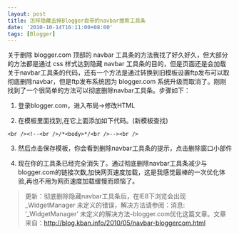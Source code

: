 ```yaml
---
layout: post
title: 怎样隐藏去掉Blogger自带的navbar搜索工具条
date: '2010-10-14T16:11:00+08:00'
tags: [Blogger]
---
```


关于删除 blogger.com 顶部的 navbar 工具条的方法我找了好久好久，但大部分的方法都是通过 css 样式达到隐藏 navbar 工具条的目的，但是页面还是会加载关于navbar工具条的代码，还有一个方法是通过转换到旧模板设置ftp发布可以取彻底删除navbar，但是ftp发布系统因为 blogger.com 系统升级而取消了。刚刚找到了一个很简单的方法可以彻底删除navbar工具条。步骤如下：

1. 登录blogger.com，进入布局->修改HTML

2. 在模板里面找到,在它上面添加如下代码。(新模板查找) 

```
<br /><!--<br />/*<body>*/<br />--><br />
```

3. 然后点击保存模板，你会看到删除navbar工具条的提示，点击删除窗口小部件

4. 现在你的工具条已经完全消失了。通过彻底删除navbar工具条减少与blogger.com的链接次数,加快网页速度加载，这是我感觉最棒的一次优化体验,再也不用为网页速度加载缓慢而烦恼了。

> 更新：彻底删除隐藏navbar工具条后，在IE8下浏览会出现_WidgetManager 未定义的错误，解决方法请参阅：消息: ’_WidgetManager’ 未定义的解决方法-blogger.com优化这篇文章。文章来自：http://blog.kban.info/2010/05/navbar-bloggercom.html
